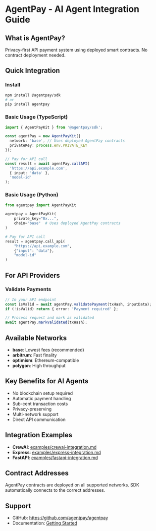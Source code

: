 # AgentPay - AI Agent Integration Guide

## What is AgentPay?
Privacy-first API payment system using deployed smart contracts. No contract deployment needed.

## Quick Integration

### Install
```bash
npm install @agentpay/sdk
# or
pip install agentpay
```

### Basic Usage (TypeScript)
```typescript
import { AgentPayKit } from '@agentpay/sdk';

const agentPay = new AgentPayKit({
  network: 'base', // Uses deployed AgentPay contracts
  privateKey: process.env.PRIVATE_KEY
});

// Pay for API call
const result = await agentPay.callAPI(
  'https://api.example.com',
  { input: 'data' },
  'model-id'
);
```

### Basic Usage (Python)
```python
from agentpay import AgentPayKit

agentpay = AgentPayKit(
    private_key="0x...",
    chain="base"  # Uses deployed AgentPay contracts
)

# Pay for API call
result = agentpay.call_api(
    "https://api.example.com",
    {"input": "data"},
    "model-id"
)
```

## For API Providers

### Validate Payments
```typescript
// In your API endpoint
const isValid = await agentPay.validatePayment(txHash, inputData);
if (!isValid) return { error: 'Payment required' };

// Process request and mark as validated
await agentPay.markValidated(txHash);
```

## Available Networks
- **base**: Lowest fees (recommended)
- **arbitrum**: Fast finality
- **optimism**: Ethereum-compatible
- **polygon**: High throughput

## Key Benefits for AI Agents
- No blockchain setup required
- Automatic payment handling
- Sub-cent transaction costs
- Privacy-preserving
- Multi-network support
- Direct API communication

## Integration Examples
- **CrewAI**: [examples/crewai-integration.md](./examples/crewai-integration.md)
- **Express**: [examples/express-integration.md](./examples/express-integration.md)
- **FastAPI**: [examples/fastapi-integration.md](./examples/fastapi-integration.md)

## Contract Addresses
AgentPay contracts are deployed on all supported networks. SDK automatically connects to the correct addresses.

## Support
- GitHub: https://github.com/agentpay/agentpay
- Documentation: [Getting Started](./docs/getting-started.md) 